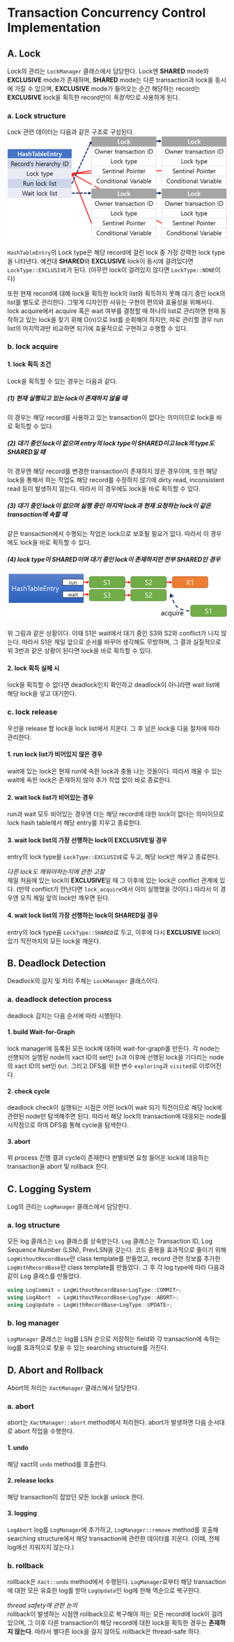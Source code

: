 # Transaction Concurrency Control Implementation

## A. Lock
Lock의 관리는 `LockManager` 클래스에서 담당한다. Lock엔 **SHARED** mode와 **EXCLUSIVE** mode가 존재하며, **SHARED** mode는 다른 transaction과 lock을 동시에 가질 수 있으며, **EXCLUSIVE** mode가 들어오는 순간 해당하는 record는 **EXCLUSIVE** lock을 획득한 record만이 *독점적*으로 사용하게 된다.

### a. Lock structure
Lock 관련 데이터는 다음과 같은 구조로 구성된다.
![lock_structure](res/lock_structure.png)  

`HashTableEntry`의 Lock type은 해당 record에 걸린 lock 중 가장 강력한 lock type을 나타낸다. 예컨대 **SHARED**와 **EXCLUSIVE** lock이 동시에 걸려있다면 `LockType::EXCLUSIVE`가 된다. 
(아무런 lock이 걸려있지 않다면 `LockType::NONE`이다)

또한 현재 record에 대해 lock을 획득한 lock의 list와 획득하지 못해 대기 중인 lock의 list를 별도로 관리한다. 그렇게 디자인한 사유는 구현의 편의와 효율성을 위해서다. lock acquire에서 acquire 혹은 wait 여부를 결정할 때 하나의 list로 관리하면 현재 동작하고 있는 lock을 찾기 위해 O(n)으로 list를 순회해야 하지만, 따로 관리할 경우 run list의 마지막과만 비교하면 되기에 효율적으로 구현하고 수행할 수 있다.

### b. lock acquire

#### 1. lock 획득 조건
Lock을 획득할 수 있는 경우는 다음과 같다.

##### (1) 현재 실행되고 있는 lock이 존재하지 않을 때
이 경우는 해당 record를 사용하고 있는 transaction이 없다는 의미이므로 lock을 바로 획득할 수 있다.

##### (2) 대기 중인 lock이 없으며 entry의 lock type이 **SHARED**이고 lock의 type도 **SHARED**일 때
이 경우엔 해당 record를 변경한 transaction이 존재하지 않은 경우이며, 또한 해당 lock을 통해서 하는 작업도 해당 record를 수정하지 않기에 dirty read, inconsistent read 등이 발생하지 않는다. 따라서 이 경우에도 lock을 바로 획득할 수 있다.

##### (3) 대기 중인 lock이 없으며 실행 중인 마지막 lock과 현재 요청하는 lock이 같은 transaction에 속할 때
같은 transaction에서 수행되는 작업은 lock으로 보호될 필요가 없다. 따라서 이 경우에도 lock을 바로 획득할 수 있다.

##### (4) lock type이 **SHARED**이며 대기 중인 lock이 존재하지만 전부 **SHARED**인 경우
![lock_acquire_4](res/lock_acquire_4.png)

위 그림과 같은 상황이다. 이때 S1은 wait에서 대기 중인 S3와 S2와 conflict가 나지 않는다. 따라서 S1은 제일 앞으로 순서를 바꾸어 생각해도 무방하며, 그 결과 실질적으로 위 3번과 같은 상황이 된다면 lock을 바로 획득할 수 있다.

#### 2. lock 획득 실패 시
lock을 획득할 수 없다면 deadlock인지 확인하고 deadlock이 아니라면 wait list에 해당 lock을 넣고 대기한다.

### c. lock release
우선을 release 할 lock을 lock list에서 지운다. 그 후 남은 lock을 다음 절차에 따라 관리한다.

#### 1. run lock list가 비어있지 않은 경우
wait에 있는 lock은 현재 run에 속한 lock과 충돌 나는 것들이다. 따라서 깨울 수 있는 wait에 속한 lock은 존재하지 않아 추가 작업 없이 바로 종료한다.

#### 2. wait lock list가 비어있는 경우
run과 wait 모두 비어있는 경우엔 더는 해당 record에 대한 lock이 없다는 의미이므로 lock hash table에서 해당 entry를 지우고 종료한다.

#### 3. wait lock list의 가장 선행하는 lock이 **EXCLUSIVE**일 경우
entry의 lock type을 `LockType::EXCLUSIVE`로 두고, 해당 lock만 깨우고 종료한다.

*다른 lock도 깨워야하는지에 관한 고찰*  
제일 처음에 있는 lock이 **EXCLUSIVE**일 때 그 이후에 있는 lock은 conflict 관계에 있다. (만약 conflict가 안난다면 `lock_acquire`에서 이미 실행했을 것이다.) 따라서 이 경우엔 오직 제일 앞의 lock만 깨우면 된다.

#### 4. wait lock list의 가장 선행하는 lock이 **SHARED**일 경우
entry의 lock type을 `LockType::SHARED`로 두고, 이후에 다시 **EXCLUSIVE** lock이 있기 직전까지의 모든 lock을 깨운다.

## B. Deadlock Detection
Deadlock의 감지 및 처리 주체는 `LockManager` 클래스이다.

### a. deadlock detection process
deadlock 감지는 다음 순서에 따라 시행된다.

#### 1. build Wait-for-Graph
lock manager에 등록된 모든 lock에 대하여 wait-for-graph를 만든다. 각 node는 선행되어 실행된 node의 xact ID의 set인 `In`과 이후에 선행된 lock을 기다리는 node의 xact ID의 set인 `Out`. 그리고 DFS를 위한 변수 `exploring`과 `visited`로 이루어진다.

#### 2. check cycle
deadlock check이 실행되는 시점은 어떤 lock이 wait 되기 직전이므로 해당 lock에 관련된 node만 탐색해주면 된다. 따라서 해당 lock의 transaction에 대응되는 node를 시작점으로 하여 DFS를 통해 cycle을 탐색한다.

#### 3. abort
위 process 진행 결과 cycle이 존재한다 판별되면 요청 들어온 lock에 대응하는 transaction을 abort 및 rollback 한다.


## C. Logging System
Log의 관리는 `LogManager` 클래스에서 담당한다.

### a. log structure
모든 log 클래스는 `Log` 클래스를 상속받는다. `Log` 클래스는 Transaction ID, Log Sequence Number (LSN), PrevLSN을 갖는다. 코드 중복을 효과적으로 줄이기 위해 `LogWithoutRecordBase`란 class template를 만들었고, record 관련 정보를 추가한 `LogWithRecordBase`란 class template를 만들었다. 그 후 각 log type에 따라 다음과 같이 Log 클래스를 만들었다.

```c++
using LogCommit = LogWithoutRecordBase<LogType::COMMIT>;
using LogAbort  = LogWithoutRecordBase<LogType::ABORT>;
using LogUpdate = LogWithRecordBase<LogType::UPDATE>;
```

### b. log manager
`LogManager` 클래스는 log를 LSN 순으로 저장하는 field와 각 transaction에 속하는 log를 효과적으로 찾을 수 있는 searching structure를 가진다.

## D. Abort and Rollback
Abort의 처리는 `XactManager` 클래스에서 담당한다.

### a. abort
abort는 `XactManager::abort` method에서 처리한다. abort가 발생하면 다음 순서대로 abort 작업을 수행한다.

#### 1. undo
해당 xact의 `undo` method를 호출한다.

#### 2. release locks
해당 transaction이 잡았던 모든 lock을 unlock 한다.

#### 3. logging
`LogAbort` log를 `LogManager`에 추가하고, `LogManager::remove` method를 호출해 searching structure에서 해당 transaction에 관련한 데이터를 지운다. (이때, 전체 log에선 지워지지 않는다.)

### b. rollback
rollback은 `Xact::undo` method에서 수행된다. `LogManager`로부터 해당 transaction에 대한 모든 유효한 log를 받아 `LogUpdate`인 log에 한해 역순으로 복구한다.

*thread safety에 관한 논의*  
rollback이 발생하는 시점엔 rollback으로 복구해야 하는 모든 record에 lock이 걸려있으며, 그 이후 다른 transaction이 해당 record에 대한 lock을 획득한 경우는 **존재하지 않는다**. 따라서 별다른 lock을 걸지 않아도 rollback은 thread-safe 하다.
